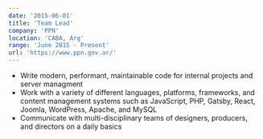```yaml
---
date: '2015-06-01'
title: 'Team Lead'
company: 'PPN'
location: 'CABA, Arg'
range: 'June 2015 - Present'
url: 'https://www.ppn.gov.ar/'
---
```


- Write modern, performant, maintainable code for internal projects and server managment
- Work with a variety of different languages, platforms, frameworks, and content management systems such as JavaScript, PHP, Gatsby, React, Joomla, WordPress, Apache, and MySQL
- Communicate with multi-disciplinary teams of designers, producers, and directors on a daily basics